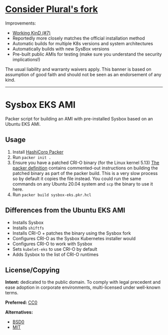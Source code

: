 # [Consider Plural's fork](https://github.com/pluralsh/sysbox-eks-ami)

Improvements:
- [Working KinD (#7)](https://github.com/latchbio/sysbox-eks-ami/issues/7)
- Reportedly more closely matches the official installation method
- Automatic builds for multiple K8s versions and system architectures
- Automatically builds with new SysBox versions
- Pre-built public AMIs for testing (make sure you understand the security implications!)

The usual liability and warranty waivers apply. This banner is based on assumption of good faith and should not be seen as an endorsement of any kind.

---

# Sysbox EKS AMI

Packer script for building an AMI with pre-installed Sysbox based on an Ubuntu EKS AMI.

## Usage

1. Install [HashiCorp Packer](https://www.packer.io/downloads)
1. Run `packer init .`
1. Ensure you have a patched CRI-O binary (for the Linux kernel 5.13)
   [The packer definition](./sysbox-eks.pkr.hcl) contains commented-out instructions on building the patched binary as part of the packer build. This is a very slow process so by default it copies the file instead. You could run the same commands on any Ubuntu 20.04 system and `scp` the binary to use it here.
1. Run `packer build sysbox-eks.pkr.hcl`

## Differences from the Ubuntu EKS AMI

- Installs Sysbox
- Installs `shiftfs`
- Installs CRI-O + patches the binary using the Sysbox fork
- Configures CRI-O as the Sysbox Kubernetes installer would
- Configures CRI-O to work with Sysbox
- Sets `kubelet-eks` to use CRI-O by default
- Adds Sysbox to the list of CRI-O runtimes

## License/Copying

**Intent:** dedicated to the public domain. To comply with legal precedent and ease adoption in corporate environments, multi-licensed under well-known terms.

**Preferred:** [CC0](https://creativecommons.org/publicdomain/zero/1.0/)

**Alternatives:**

- [BSD0](./licenses/BSD0)
- [MIT](./licenses/MIT)
